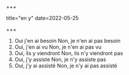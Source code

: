 +++

title="en y"
date=2022-05-25

+++
1. Oui j'en ai besoin
  Non, je n'en ai pas besoin  
2. Oui, j'en ai vu
  Non, je n'en ai pas vu 
3. Oui, ils y viendront 
  Non, ils n'y viendront pas
4. Oui, j'y assiste
  Non, je n'y assiste pas 
5. Oui, j'y ai assisté 
  Non, je n'y ai pas assisté 


